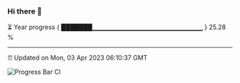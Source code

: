 ### Hi there 👋

⏳ Year progress { ███████▁▁▁▁▁▁▁▁▁▁▁▁▁▁▁▁▁▁▁▁▁▁▁ } 25.28 %

---

⏰ Updated on Mon, 03 Apr 2023 06:10:37 GMT

![Progress Bar CI](https://github.com/Shyam-Makwana/GitHub-Actions-Demo/workflows/Progress%20Bar%20CI/badge.svg)
